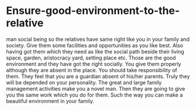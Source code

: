# Ensure-good-environment-to-the-relative
man social being so the relatives have same right like you in your family and society. Give them some facilities and opportunities as you like best. Also having got them which they need as like the social path beside their living space, garden, aristocracy yard, setting place etc. Those are the good environment and they have got the right socially. You give them properly although they are absent in the place. You should take responsibility of them. They feel that you are a guardian absent of his/her parents. Truly they will be depended on your personality. The great and large family management activities make you a novel man. Then they are going to give you the same work which you do for them. Such the way you can make a beautiful environment in your family.
